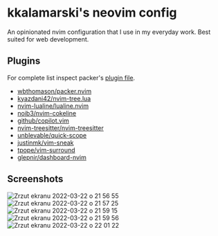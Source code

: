 # kkalamarski's neovim config

An opinionated nvim configuration that I use in my everyday work. Best suited for web development.

## Plugins

For complete list inspect packer's [plugin file](https://github.com/kkalamarski/neovim-config/blob/main/lua/plugins.lua).

- [wbthomason/packer.nvim](https://github.com/nvim)
- [kyazdani42/nvim-tree.lua](https://github.com/kyazdani42/nvim-tree.lua)
- [nvim-lualine/lualine.nvim](https://github.com/nvim-lualine/lualine.nvim)
- [noib3/nvim-cokeline](https://github.com/noib3/nvim-cokeline)
- [github/copilot.vim](https://github.com/github/copilot.vim)
- [nvim-treesitter/nvim-treesitter](https://github.com/nvim-treesitter/nvim-treesitter)
- [unblevable/quick-scope](https://github.com/unblevable/quick-scope)
- [justinmk/vim-sneak](https://github.com/justinmk/vim-sneak)
- [tpope/vim-surround](https://github.com/tpope/vim-surround)
- [glepnir/dashboard-nvim](https://github.com/glepnir/dashboard-nvim)


## Screenshots
![Zrzut ekranu 2022-03-22 o 21 56 55](https://user-images.githubusercontent.com/5514826/159574505-88888196-e077-4984-927b-ae904c6e6d7b.png)
![Zrzut ekranu 2022-03-22 o 21 57 25](https://user-images.githubusercontent.com/5514826/159574589-1e72a3f3-529e-4a5d-b797-0aef09d5d795.png)
![Zrzut ekranu 2022-03-22 o 21 59 15](https://user-images.githubusercontent.com/5514826/159574915-fa9665f6-ed99-43f2-8032-1e18f301aa3f.png)
![Zrzut ekranu 2022-03-22 o 21 59 56](https://user-images.githubusercontent.com/5514826/159575010-a1942773-6d3e-4593-a605-9738f260ea2e.png)
![Zrzut ekranu 2022-03-22 o 22 01 22](https://user-images.githubusercontent.com/5514826/159575260-7c6c4c77-5787-4a10-8b51-dd8a60cee6ee.png)
